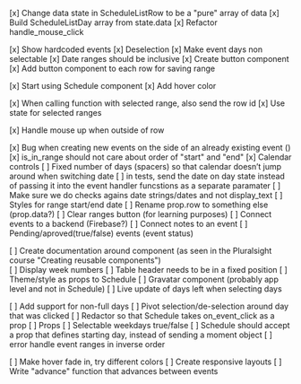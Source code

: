 


[x] Change data state in ScheduleListRow to be a "pure" array of data
[x] Build ScheduleListDay array from state.data
[x] Refactor handle_mouse_click

[x] Show hardcoded events
[x] Deselection
[x] Make event days non selectable
[x] Date ranges should be inclusive
[x] Create button component
[x] Add button component to each row for saving range

[x] Start using Schedule component
[x] Add hover color

[x] When calling function with selected range, also send the row id
[x] Use state for selected ranges

[x] Handle mouse up when outside of row

[x] Bug when creating new events on the side of an already existing event ()
[x] is_in_range should not care about order of "start" and "end"
[x] Calendar controls
[ ] Fixed number of days (spacers) so that calendar doesn’t jump around when switching date
[ ] in tests, send the date on day state instead of passing it into the event handler funcstions as a separate paramater
[ ] Make sure we do checks agains date strings/dates and not display_text
[ ] Styles for range start/end date
[ ] Rename prop.row to something else (prop.data?)
[ ] Clear ranges button (for learning purposes)
[ ] Connect events to a backend (Firebase?)
[ ] Connect notes to an event
[ ] Pending/aproved(true/false) events (event status)


[ ] Create documentation around component (as seen in the Pluralsight course "Creating reusable components")  
[ ] Display week numbers
[ ] Table header needs to be in a fixed position
[ ] Theme/style as props to Schedule
[ ] Gravatar component (probably app level and not in Schedule)
[ ] Live update of days left when selecting days

[ ] Add support for non-full days
[ ] Pivot selection/de-selection around day that was clicked
[ ] Redactor so that Schedule takes on_event_click as a prop
[ ] Props
    [ ] Selectable weekdays true/false
[ ] Schedule should accept a prop that defines starting day, instead of sending a moment object
[ ] error handle event ranges in inverse order

[ ] Make hover fade in, try different colors
[ ] Create responsive layouts
[ ] Write "advance" function that advances between events
